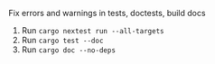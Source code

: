 Fix errors and warnings in tests, doctests, build docs

1. Run `cargo nextest run --all-targets`
2. Run `cargo test --doc`
3. Run `cargo doc --no-deps`
